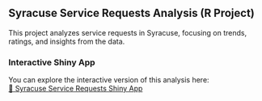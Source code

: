 ## Syracuse Service Requests Analysis (R Project)

This project analyzes service requests in Syracuse, focusing on trends, ratings, and insights from the data.

### Interactive Shiny App
You can explore the interactive version of this analysis here:  
[🔗 Syracuse Service Requests Shiny App](https://osayi2002.shinyapps.io/shinyapp/)